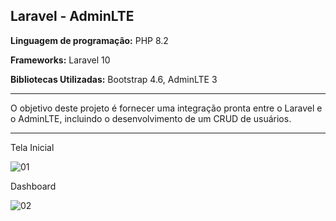 <h2>Laravel - AdminLTE</h2>

<p><b>Linguagem de programação:</b> PHP 8.2</p>
<p><b>Frameworks:</b> Laravel 10</p>
<p><b>Bibliotecas Utilizadas:</b> Bootstrap 4.6, AdminLTE 3</p>

<hr/>

O objetivo deste projeto é fornecer uma integração pronta entre o Laravel e o AdminLTE, incluindo o desenvolvimento de um CRUD de usuários.

<hr/>

Tela Inicial

![01](https://github.com/darlinton2000/laravel_adminlte/assets/46008964/84c1d204-ef4e-4885-9e0a-0bd7413bcaf9)

Dashboard

![02](https://github.com/darlinton2000/laravel_adminlte/assets/46008964/73b42da7-5d66-43f3-a2b3-300eb7a03327)
